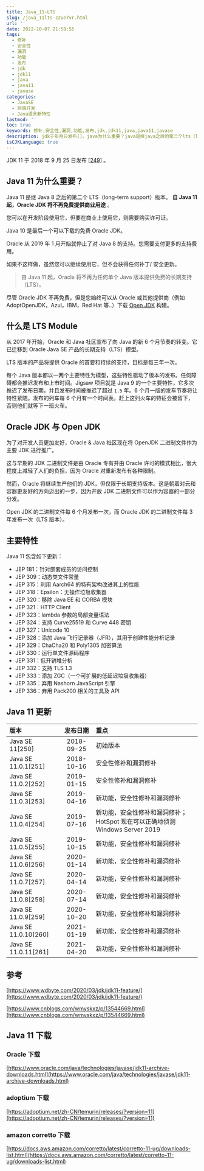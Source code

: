 ```yaml
---
title: Java_11-LTS
slug: /java_11lts-z2ue7vr.html
url: ''
date: 2022-10-07 21:58:55
tags:
  - 修补
  - 安全性
  - 漏洞
  - 功能
  - 发布
  - jdk
  - jdk11
  - java
  - java11
  - javase
categories:
  - JavaSE
  - 后端开发
  - Java语言新特性
lastmod: ''
toc: true
keywords: 修补,安全性,漏洞,功能,发布,jdk,jdk11,java,java11,javase
description: jdk于年月日发布[]。java为什么重要？java是继java之后的第二个lts（longtermsupport）版本。自java起oraclejdk将不再免费提供商业用途。您可以在开发阶段使用它但要在商业上使用它则需要购买许可证。java是最后一个可以下载的免费oraclejdk。oracle从年月开始就停止了对java的支持。您需要支付更多的支持费用。如果不这样做虽然您可以继续使用它但不会获得任何补丁安全更新。自java起oracle将不再为任何单个java版本提供免费的长期支持（lts）。尽管or
isCJKLanguage: true
---
```

JDK 11 于 2018 年 9 月 25 日发布 [[249]](https://zh.wikipedia.org/zh-cn/Java%E7%89%88%E6%9C%AC%E6%AD%B7%E5%8F%B2#cite_note-249) 。

## Java 11 为什么重要？

Java 11 是继 Java 8 之后的第二个 LTS（long-term support）版本。 **自 Java 11 起，Oracle JDK 将不再免费提供商业用途** 。

您可以在开发阶段使用它，但要在商业上使用它，则需要购买许可证。

Java 10 是最后一个可以下载的免费 Oracle JDK。

Oracle 从 2019 年 1 月开始就停止了对 Java 8 的支持。您需要支付更多的支持费用。

如果不这样做，虽然您可以继续使用它，但不会获得任何补丁/ 安全更新。

> 自 Java 11 起，Oracle 将不再为任何单个 Java 版本提供免费的长期支持（LTS）。

尽管 Oracle JDK 不再免费，但是您始终可以从 Oracle 或其他提供商（例如 AdoptOpenJDK，Azul，IBM，Red Hat 等..）下载 [Open JDK](https://openjdk.java.net/) 构建。

## 什么是 LTS Module

从 2017 年开始，Oracle 和 Java 社区宣布了向 Java 的新 6 个月节奏的转变。它已迁移到 Oracle Java SE 产品的长期支持（LTS）模型。

LTS 版本的产品将提供 Oracle 的首要和持续的支持，目标是每三年一次。

每个 Java 版本都以一两个主要特性为模型，这些特性驱动了版本的发布。任何障碍都会推迟发布和上市时间。Jigsaw 项目就是 Java 9 的一个主要特性，它多次推迟了发布日期，并且发布时间被推迟了超过 `1.5` 年。6 个月一版的发车节奏将让特性紧随。发布的列车每 6 个月有一个时间表。赶上这列火车的特征会被留下，否则他们就等下一班火车。

## Oracle JDK 与 Open JDK

为了对开发人员更加友好，Oracle & Java 社区现在将 OpenJDK 二进制文件作为主要 JDK 进行推广。

这与早期的 JDK 二进制文件是由 Oracle 专有并由 Oracle 许可的模式相比，很大程度上减轻了人们的负担，因为 Oracle 对重新发布有各种限制。

然而，Oracle 将继续生产他们的 JDK，但仅限于长期支持版本。这是朝着对云和容器更友好的方向迈出的一步，因为开放 JDK 二进制文件可以作为容器的一部分分发。

Open JDK 的二进制文件每 6 个月发布一次，而 Oracle JDK 的二进制文件每 3 年发布一次（LTS 版本）。

## 主要特性

Java 11 包含如下更新：

* JEP 181：针对嵌套成员的访问控制
* JEP 309：动态类文件常量
* JEP 315：利用 Aarch64 的特有架构改进其上的性能
* JEP 318：Epsilon：无操作垃圾收集器
* JEP 320：移除 Java EE 和 CORBA 模块
* JEP 321：HTTP Client
* JEP 323：lambda 参数的局部变量语法
* JEP 324：支持 Curve25519 和 Curve 448 密钥
* JEP 327：Unicode 10
* JEP 328：添加 Java 飞行记录器（JFR），其用于创建性能分析记录
* JEP 329：ChaCha20 和 Poly1305 加密算法
* JEP 330：运行单文件源码程序
* JEP 331：低开销堆分析
* JEP 332：支持 TLS 1.3
* JEP 333：添加 ZGC（一个可扩展的低延迟垃圾收集器）
* JEP 335：弃用 Nashorn JavaScript 引擎
* JEP 336：弃用 Pack200 相关的工具及 API

## Java 11 更新

|版本|发布日期|重点|
| :-------------------| :--------: | :---------------------------------------------------------------------------|
|Java SE 11[250]|2018-09-25|初始版本|
|Java SE 11.0.1[251]|2018-10-16|安全性修补和漏洞修补|
|Java SE 11.0.2[252]|2019-01-15|安全性修补和漏洞修补|
|Java SE 11.0.3[253]|2019-04-16|新功能，安全性修补和漏洞修补|
|Java SE 11.0.4[254]|2019-07-16|新功能，安全性修补和漏洞修补；HotSpot 现在可以正确地侦测 Windows Server 2019|
|Java SE 11.0.5[255]|2019-10-15|新功能，安全性修补和漏洞修补|
|Java SE 11.0.6[256]|2020-01-14|新功能，安全性修补和漏洞修补|
|Java SE 11.0.7[257]|2020-04-14|新功能，安全性修补和漏洞修补|
|Java SE 11.0.8[258]|2020-07-14|新功能，安全性修补和漏洞修补|
|Java SE 11.0.9[259]|2020-10-20|新功能，安全性修补和漏洞修补|
|Java SE 11.0.10[260]|2021-01-19|新功能，安全性修补和漏洞修补|
|Java SE 11.0.11[261]|2021-04-20|新功能，安全性修补和漏洞修补|

## 参考

[https://www.wdbyte.com/2020/03/jdk/jdk11-feature/](https://www.wdbyte.com/2020/03/jdk/jdk11-feature/)

[https://www.cnblogs.com/wmyskxz/p/13544669.html](https://www.cnblogs.com/wmyskxz/p/13544669.html)

## Java 11 下载

### Oracle 下载

[https://www.oracle.com/java/technologies/javase/jdk11-archive-downloads.html](https://www.oracle.com/java/technologies/javase/jdk11-archive-downloads.html)

### adoptium 下载

[https://adoptium.net/zh-CN/temurin/releases/?version=11](https://adoptium.net/zh-CN/temurin/releases/?version=11)

### amazon corretto 下载

[https://docs.aws.amazon.com/corretto/latest/corretto-11-ug/downloads-list.html](https://docs.aws.amazon.com/corretto/latest/corretto-11-ug/downloads-list.html)

‍